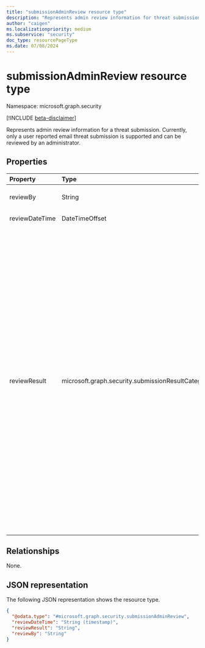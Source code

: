 ```yaml
---
title: "submissionAdminReview resource type"
description: "Represents admin review information for threat submission"
author: "caigen"
ms.localizationpriority: medium
ms.subservice: "security"
doc_type: resourcePageType
ms.date: 07/08/2024
---
```


# submissionAdminReview resource type

Namespace: microsoft.graph.security

[!INCLUDE [beta-disclaimer](../../includes/beta-disclaimer.md)]

Represents admin review information for a threat submission. Currently, only a user reported email threat submission is supported and can be reviewed by an administrator.

## Properties
| Property       | Type                     | Description                                  |
|:---------------|:-------------------------|:---------------------------------------------|
| reviewBy       | String                   | Specifies who reviewed the email. The identification is an email ID or other identity strings.|
| reviewDateTime | DateTimeOffset           | Specifies the date time when the review occurred.|
| reviewResult   |microsoft.graph.security.submissionResultCategory | Specifies what the review result was. The possible values are: `notJunk`, `spam`, `phishing`, `malware`, `allowedByPolicy`, `blockedByPolicy`, `spoof`, `unknown`, `noResultAvailable`, `unknownFutureValue`, `beingAnalyzed`, `notSubmittedToMicrosoft`, `phishingSimulation`, `allowedDueToOrganizationOverride`, `blockedDueToOrganizationOverride`, `allowedDueToUserOverride`, `blockedDueToUserOverride`, `itemNotfound`, `threatsFound`, `noThreatsFound`, `domainImpersonation`, `userImpersonation`, `brandImpersonation`, `authenticationFailure`, `spoofedBlocked`, `spoofedAllowed`, `bulk`, and `reasonLostInTransit`. You must use the Prefer: include-unknown-enum-members request header to get the following values in this evolvable enum: `beingAnalyzed`, `notSubmittedToMicrosoft`, `phishingSimulation`, `allowedDueToOrganizationOverride`, `blockedDueToOrganizationOverride`, `allowedDueToUserOverride`, `blockedDueToUserOverride`, `itemNotfound`, `threatsFound`, `noThreatsFound`, `domainImpersonation`, `userImpersonation`, `brandImpersonation`, `authenticationFailure`, `spoofedBlocked`, `spoofedAllowed`, `bulk`, and `reasonLostInTransit`. |

## Relationships
None.

## JSON representation
The following JSON representation shows the resource type.
<!-- {
  "blockType": "resource",
  "@odata.type": "microsoft.graph.security.submissionAdminReview"
}
-->
``` json
{
  "@odata.type": "#microsoft.graph.security.submissionAdminReview",
  "reviewDateTime": "String (timestamp)",
  "reviewResult": "String",
  "reviewBy": "String"
}
```


